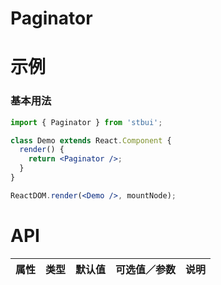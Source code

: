 # Paginator

# 示例

### 基本用法

<!--demo-->

```jsx
import { Paginator } from 'stbui';

class Demo extends React.Component {
  render() {
    return <Paginator />;
  }
}

ReactDOM.render(<Demo />, mountNode);
```

<!--:::-->

# API

| 属性 | 类型 | 默认值 | 可选值／参数 | 说明 |
| :--- | :--- | :----- | :----------- | :--- |


